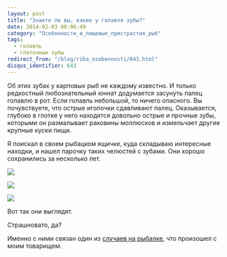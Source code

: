 ```yaml
---
layout: post
title: "Знаете ли вы, какие у голавля зубы?"
date: 2014-02-03 00:06:49
category: "Особенности_и_пищевые_пристрастия_рыб"
tags:
  - голавль
  - глоточные зубы
redirect_from: "/blog/riba_osobennosti/643.html"
disqus_identifier: 643
---
```

Об этих зубах у карповых рыб не каждому известно. И только редкостный
любознательный юннат додумается засунуть палец голавлю в рот. Если
голавль небольшой, то ничего опасного. Вы почувствуете, что острые
иголочки сдавливают палец. Оказывается, глубоко в глотке у него
находятся довольно острые и прочные зубы, которыми он размалывает
раковины моллюсков и измельчает другие крупные куски пищи.

Я поискал в своем рыбацком ящичке, куда складываю интересные находки, и
нашел парочку таких челюстей с зубами. Они хорошо сохранились за
несколько лет.

![](http://fishingguru.ru/uploads/images/00/00/01/2014/02/02/08ba6f.jpg)

![](http://fishingguru.ru/uploads/images/00/00/01/2014/02/02/4103ba.jpg)

![](http://fishingguru.ru/uploads/images/00/00/01/2014/02/02/cf07e0.jpg)

Вот так они выглядят.

Страшновато, да?

Именно с ними связан один из [случаев на рыбалке][1],
что произошел с моим товарищем.

[1]: /blog/sapiski_lubitelia/62.html

